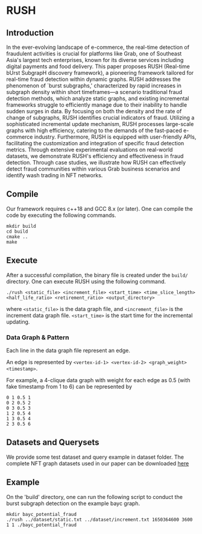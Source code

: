 # RUSH
## Introduction

In the ever-evolving landscape of e-commerce, the real-time detection of fraudulent activities is crucial for platforms like Grab, one of Southeast Asia's largest tech enterprises, known for its diverse services including digital payments and food delivery. This paper proposes RUSH (Real-time bUrst SubgrapH discovery framework), a pioneering framework tailored for real-time fraud detection within dynamic graphs. RUSH addresses the phenomenon of `burst subgraphs,' characterized by rapid increases in subgraph density within short timeframes—a scenario traditional fraud detection methods, which analyze static graphs, and existing incremental frameworks struggle to efficiently manage due to their inability to handle sudden surges in data. By focusing on both the density and the rate of change of subgraphs, RUSH identifies crucial indicators of fraud. Utilizing a sophisticated incremental update mechanism, RUSH processes large-scale graphs with high efficiency, catering to the demands of the fast-paced e-commerce industry. Furthermore, RUSH is equipped with user-friendly APIs, facilitating the customization and integration of specific fraud detection metrics. Through extensive experimental evaluations on real-world datasets, we demonstrate RUSH's efficiency and effectiveness in fraud detection. Through case studies, we illustrate how RUSH can effectively detect fraud communities within various Grab business scenarios and identify wash trading in NFT networks.

## Compile

Our framework requires c++18 and GCC 8.x (or later). One can compile the code by executing the following commands.

```shell
mkdir build
cd build
cmake ..
make
```

## Execute

After a successful compilation, the binary file is created under the `build/` directory. One can execute RUSH using the following command.

```shell
./rush <static_file> <increment_file> <start_time> <time_slice_length> <half_life_ratio> <retirement_ratio> <output_directory>
```

where `<static_file>` is the data graph file, and `<increment_file>` is the increment data graph file. `<start_time>` is the start time for the incremental updating.

### Data Graph & Pattern

Each line in the data graph file represent an edge.

An edge is represented by `<vertex-id-1> <vertex-id-2> <graph_weight> <timestamp>`.

For example, a 4-clique data graph with weight for each edge as 0.5 (with fake timestamp from 1 to 6) can be represented by

```
0 1 0.5 1
0 2 0.5 2
0 3 0.5 3
1 2 0.5 4
1 3 0.5 4
2 3 0.5 6
```

## Datasets and Querysets

We provide some test dataset and query example in dataset folder. The complete NFT graph datasets used in our paper can be downloaded [here](https://livegraphlab.github.io/)

## Example
On the 'build' directory, one can run the following script to conduct the burst subgraph detection on the example bayc graph.
```shell
mkdir bayc_potential_fraud
./rush ../dataset/static.txt ../dataset/increment.txt 1650364600 3600 1 1 ./bayc_potential_fraud
```


